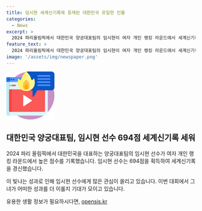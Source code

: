 ```yaml
---
title: 임시현 세계신기록에 등재된 대한민국 유일한 인물
categories:
  - News
excerpt: >
  2024 파리올림픽에서 대한민국 양궁대표팀의 임시현이 여자 개인 랭킹 라운드에서 세계신기록을 경신했다. 그녀의 694점은 레쟁발리드에서의 놀라운 성과로 주목받고 있다.
feature_text: >
  2024 파리올림픽에서 대한민국 양궁대표팀의 임시현이 여자 개인 랭킹 라운드에서 세계신기록을 경신했다. 그녀의 694점은 레쟁발리드에서의 놀라운 성과로 주목받고 있다.
image: '/assets/img/newspaper.png'
---
```


<p><img src="/assets/img/news.png" alt="rentncar 속보" /></p>

<h2>대한민국 양궁대표팀, 임시현 선수 694점 세계신기록 세워</h2>

<p>2024 파리 올림픽에서 대한민국을 대표하는 양궁대표팀의 임시현 선수가 여자 개인 랭킹 라운드에서 높은 점수를 기록했습니다. 임시현 선수는 694점을 획득하여 세계신기록을 경신했습니다. </p>

<p>이 빛나는 성과로 인해 임시현 선수에게 많은 관심이 쏠리고 있습니다. 이번 대회에서 그녀가 어떠한 성과를 더 이룰지 기대가 모이고 있습니다.</p>
유용한 생활 정보가 필요하시다면, <a href="https://opensis.kr" rel="dofollow">opensis.kr</a>


